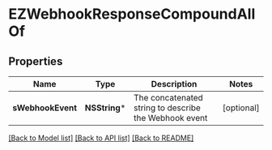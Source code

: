 # EZWebhookResponseCompoundAllOf

## Properties
Name | Type | Description | Notes
------------ | ------------- | ------------- | -------------
**sWebhookEvent** | **NSString*** | The concatenated string to describe the Webhook event | [optional] 

[[Back to Model list]](../README.md#documentation-for-models) [[Back to API list]](../README.md#documentation-for-api-endpoints) [[Back to README]](../README.md)


